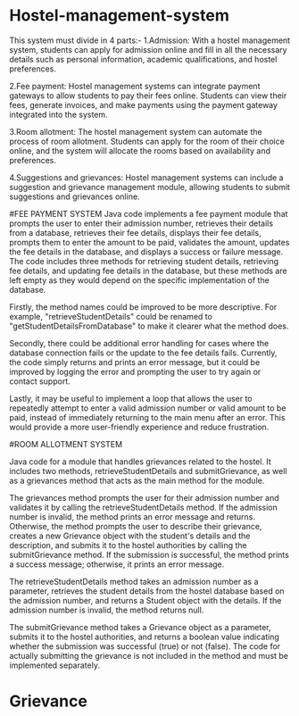 # Hostel-management-system
This system must divide in 4 parts:-
1.Admission: With a hostel management system, students can apply for admission online and fill in all the necessary details such as personal information, academic qualifications, and hostel preferences.

2.Fee payment: Hostel management systems can integrate payment gateways to allow students to pay their fees online. Students can view their fees, generate invoices, and make payments using the payment gateway integrated into the system.

3.Room allotment: The hostel management system can automate the process of room allotment. Students can apply for the room of their choice online, and the system will allocate the rooms based on availability and preferences.

4.Suggestions and grievances: Hostel management systems can include a suggestion and grievance management module, allowing students to submit suggestions and grievances online.

#FEE PAYMENT SYSTEM 
 Java code implements a fee payment module that prompts the user to enter their admission number, retrieves their details from a database, retrieves their fee details, displays their fee details, prompts them to enter the amount to be paid, validates the amount, updates the fee details in the database, and displays a success or failure message. The code includes three methods for retrieving student details, retrieving fee details, and updating fee details in the database, but these methods are left empty as they would depend on the specific implementation of the database.
 
 
 Firstly, the method names could be improved to be more descriptive. For example, "retrieveStudentDetails" could be renamed to "getStudentDetailsFromDatabase" to make it clearer what the method does.

Secondly, there could be additional error handling for cases where the database connection fails or the update to the fee details fails. Currently, the code simply returns and prints an error message, but it could be improved by logging the error and prompting the user to try again or contact support.

Lastly, it may be useful to implement a loop that allows the user to repeatedly attempt to enter a valid admission number or valid amount to be paid, instead of immediately returning to the main menu after an error. This would provide a more user-friendly experience and reduce frustration.


#ROOM ALLOTMENT SYSTEM

Java code for a module that handles grievances related to the hostel. It includes two methods, retrieveStudentDetails and submitGrievance, as well as a grievances method that acts as the main method for the module.

The grievances method prompts the user for their admission number and validates it by calling the retrieveStudentDetails method. If the admission number is invalid, the method prints an error message and returns. Otherwise, the method prompts the user to describe their grievance, creates a new Grievance object with the student's details and the description, and submits it to the hostel authorities by calling the submitGrievance method. If the submission is successful, the method prints a success message; otherwise, it prints an error message.

The retrieveStudentDetails method takes an admission number as a parameter, retrieves the student details from the hostel database based on the admission number, and returns a Student object with the details. If the admission number is invalid, the method returns null.

The submitGrievance method takes a Grievance object as a parameter, submits it to the hostel authorities, and returns a boolean value indicating whether the submission was successful (true) or not (false). The code for actually submitting the grievance is not included in the method and must be implemented separately.



# Grievance



